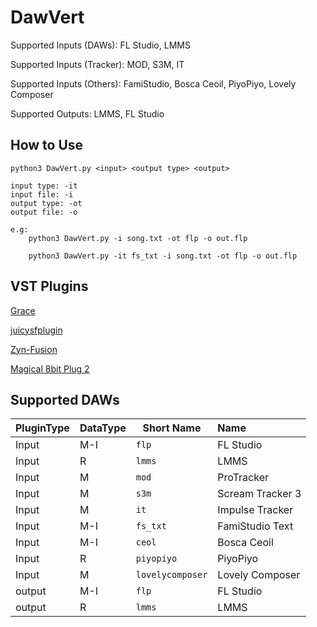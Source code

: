 
# DawVert

Supported Inputs (DAWs): FL Studio, LMMS

Supported Inputs (Tracker): MOD, S3M, IT

Supported Inputs (Others): FamiStudio, Bosca Ceoil, PiyoPiyo, Lovely Composer

Supported Outputs: LMMS, FL Studio

## How to Use
```
python3 DawVert.py <input> <output type> <output>

input type: -it 
input file: -i 
output type: -ot 
output file: -o

e.g: 
    python3 DawVert.py -i song.txt -ot flp -o out.flp

    python3 DawVert.py -it fs_txt -i song.txt -ot flp -o out.flp

```

## VST Plugins

[Grace](https://github.com/s-oram/Grace)

[juicysfplugin](https://github.com/Birch-san/juicysfplugin)

[Zyn-Fusion](https://zynaddsubfx.sourceforge.io/zyn-fusion.html)

[Magical 8bit Plug 2](https://github.com/yokemura/Magical8bitPlug2)

## Supported DAWs

| PluginType | DataType | Short Name | Name | 
| --- | --- | --- | :--- |
| Input | M-I | ```flp``` | FL Studio | 
| Input | R | ```lmms``` | LMMS | 
| Input | M | ```mod``` | ProTracker  | 
| Input | M | ```s3m``` | Scream Tracker 3 | 
| Input | M | ```it``` | Impulse Tracker | 
| Input | M-I | ```fs_txt``` | FamiStudio Text | 
| Input | M-I | ```ceol``` | Bosca Ceoil | 
| Input | R | ```piyopiyo``` | PiyoPiyo | 
| Input | M | ```lovelycomposer``` | Lovely Composer | 
| output | M-I | ```flp``` | FL Studio | 
| output | R | ```lmms``` | LMMS |

